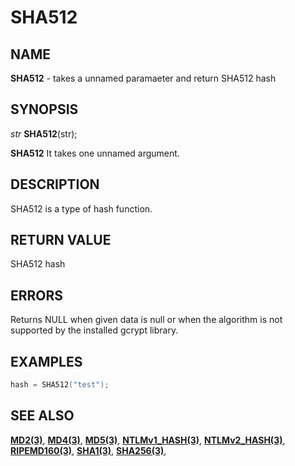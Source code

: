 # SHA512

## NAME

**SHA512** - takes a unnamed paramaeter and return SHA512 hash

## SYNOPSIS

*str* **SHA512**(str);

**SHA512** It takes one unnamed argument.

## DESCRIPTION

SHA512 is a type of hash function.


## RETURN VALUE

SHA512 hash

## ERRORS

Returns NULL when given data is null or when the algorithm is not supported by the installed gcrypt library.

## EXAMPLES

```cpp
hash = SHA512("test");
```

## SEE ALSO

**[MD2(3)](MD2.md)**,
**[MD4(3)](MD4.md)**,
**[MD5(3)](MD5.md)**,
**[NTLMv1_HASH(3)](NTLMv1_HASH.md)**,
**[NTLMv2_HASH(3)](NTLMv2_HASH.md)**,
**[RIPEMD160(3)](RIPEMD160.md)**,
**[SHA1(3)](SHA1.md)**,
**[SHA256(3)](SHA256.md)**,
